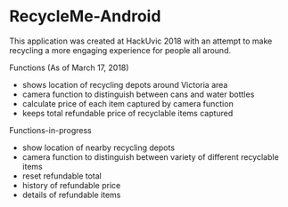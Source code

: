 # RecycleMe-Android

This application was created at HackUvic 2018 with an attempt to make recycling a more engaging experience for people all around.


Functions (As of March 17, 2018)
- shows location of recycling depots around Victoria area
- camera function to distinguish between cans and water bottles
- calculate price of each item captured by camera function
- keeps total refundable price of recyclable items captured




Functions-in-progress
- show location of nearby recycling depots
- camera function to distinguish between variety of different recyclable items
- reset refundable total
- history of refundable price
- details of refundable items
